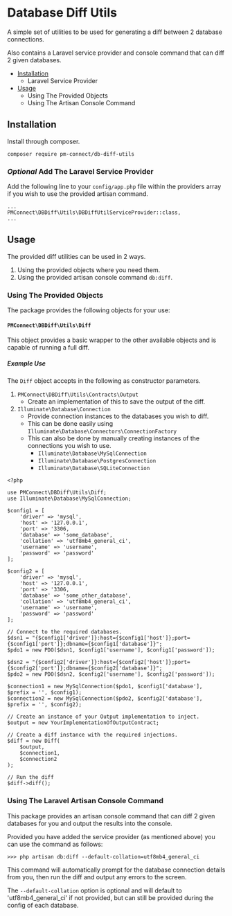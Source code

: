Database Diff Utils
===================

A simple set of utilities to be used for generating a diff between 2 database connections.

Also contains a Laravel service provider and console command that can diff 2 given databases.

- [Installation](#installation)
    - Laravel Service Provider
- [Usage](#usage)
    - Using The Provided Objects
    - Using The Artisan Console Command

## Installation

Install through composer.

```
composer require pm-connect/db-diff-utils 
```

### *Optional* Add The Laravel Service Provider

Add the following line to your `config/app.php` file within the providers array if you wish to use the provided artisan command.

```
...
PMConnect\DBDiff\Utils\DBDiffUtilServiceProvider::class,
...
```

## Usage

The provided diff utilities can be used in 2 ways.

1. Using the provided objects where you need them.
2. Using the provided artisan console command `db:diff`.

### Using The Provided Objects

The package provides the following objects for your use:

#### `PMConnect\DBDiff\Utils\Diff`

This object provides a basic wrapper to the other available objects and is capable of running a full diff.

##### Example Use

The `Diff` object accepts in the following as constructor parameters.

1. `PMConnect\DBDiff\Utils\Contracts\Output`
    - Create an implementation of this to save the output of the diff.
2. `Illuminate\Database\Connection`
    - Provide connection instances to the databases you wish to diff.
    - This can be done easily using `Illuminate\Database\Connectors\ConnectionFactory`
    - This can also be done by manually creating instances of the connections you wish to use.
        - `Illuminate\Database\MySqlConnection`
        - `Illuminate\Database\PostgresConnection`
        - `Illuminate\Database\SQLiteConnection`

```
<?php

use PMConnect\DBDiff\Utils\Diff;
use Illuminate\Database\MySqlConnection;

$config1 = [
    'driver' => 'mysql',
    'host' => '127.0.0.1',
    'port' => '3306,
    'database' => 'some_database',
    'collation' => 'utf8mb4_general_ci',
    'username' => 'username',
    'password' => 'password'
];

$config2 = [
    'driver' => 'mysql',
    'host' => '127.0.0.1',
    'port' => '3306,
    'database' => 'some_other_database',
    'collation' => 'utf8mb4_general_ci',
    'username' => 'username',
    'password' => 'password'
];

// Connect to the required databases.
$dsn1 = "{$config1['driver']}:host={$config1['host']};port={$config1['port']};dbname={$config1['database']}";
$pdo1 = new PDO($dsn1, $config1['username'], $config1['password']);

$dsn2 = "{$config2['driver']}:host={$config2['host']};port={$config2['port']};dbname={$config2['database']}";
$pdo2 = new PDO($dsn2, $config2['username'], $config2['password']);

$connection1 = new MySqlConnection($pdo1, $config1['database'], $prefix = '', $config1);
$connection2 = new MySqlConnection($pdo2, $config2['database'], $prefix = '', $config2);

// Create an instance of your Output implementation to inject.
$output = new YourImplementationOfOutputContract;

// Create a diff instance with the required injections.
$diff = new Diff(
    $output,
    $connection1,
    $connection2
);

// Run the diff
$diff->diff();
```

### Using The Laravel Artisan Console Command

This package provides an artisan console command that can diff 2 given databases for you and output the results into the console.

Provided you have added the service provider (as mentioned above) you can use the command as follows:

```
>>> php artisan db:diff --default-collation=utf8mb4_general_ci
```

This command will automatically prompt for the database connection details from you, then run the diff and output any errors to the screen.

The `--default-collation` option is optional and will default to 'utf8mb4_general_ci' if not provided, but can still be provided during the config of each database.
